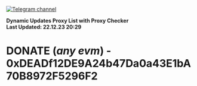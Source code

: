[![Telegram channel](https://img.shields.io/endpoint?url=https://runkit.io/damiankrawczyk/telegram-badge/branches/master?url=https://t.me/n4z4v0d)](https://t.me/n4z4v0d) 

**Dynamic Updates Proxy List with Proxy Checker**  
**Last Updated: 22.12.23 20:29**

# DONATE (_any evm_) - 0xDEADf12DE9A24b47Da0a43E1bA70B8972F5296F2
